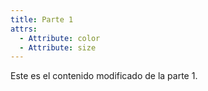 ```yaml
---
title: Parte 1
attrs:
  - Attribute: color
  - Attribute: size
---
```

Este es el contenido modificado de la parte 1.